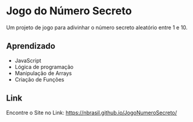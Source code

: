 
# Jogo do Número Secreto

Um projeto de jogo para adivinhar o número secreto aleatório entre 1 e 10.



## Aprendizado

- JavaScript
- Lógica de programação
- Manipulação de Arrays
- Criação de Funções


## Link


Encontre o Site no Link: https://nbrasil.github.io/JogoNumeroSecreto/
